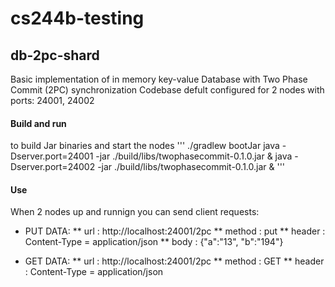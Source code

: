 # cs244b-testing
## db-2pc-shard
Basic implementation of in memory key-value Database with Two Phase Commit (2PC) synchronization
Codebase defult configured for 2 nodes with ports: 24001, 24002

#### Build and run
to build Jar binaries and start the nodes
'''
./gradlew bootJar
java -Dserver.port=24001 -jar ./build/libs/twophasecommit-0.1.0.jar &
java -Dserver.port=24002 -jar ./build/libs/twophasecommit-0.1.0.jar &
'''

#### Use
When 2 nodes up and runnign you can send client requests:
* PUT DATA:
** url : http://localhost:24001/2pc
** method : put
** header : Content-Type = application/json
** body : {"a":"13", "b":"194"}

* GET DATA:
** url : http://localhost:24001/2pc
** method : GET
** header : Content-Type = application/json



